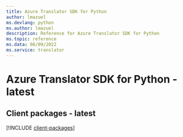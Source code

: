 ```yaml
---
title: Azure Translator SDK for Python
author: lmazuel
ms.devlang: python
ms.author: lmazuel
description: Reference for Azure Translator SDK for Python
ms.topic: reference
ms.data: 08/09/2022
ms.service: translator
---
```

# Azure Translator SDK for Python - latest

## Client packages - latest
[!INCLUDE [client-packages](translator-client-index.md)]